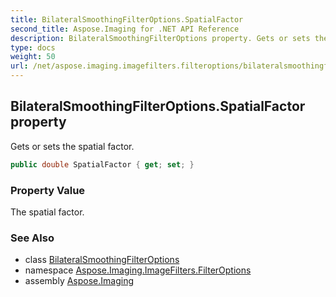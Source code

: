 ```yaml
---
title: BilateralSmoothingFilterOptions.SpatialFactor
second_title: Aspose.Imaging for .NET API Reference
description: BilateralSmoothingFilterOptions property. Gets or sets the spatial factor
type: docs
weight: 50
url: /net/aspose.imaging.imagefilters.filteroptions/bilateralsmoothingfilteroptions/spatialfactor/
---
```

## BilateralSmoothingFilterOptions.SpatialFactor property

Gets or sets the spatial factor.

```csharp
public double SpatialFactor { get; set; }
```

### Property Value

The spatial factor.

### See Also

* class [BilateralSmoothingFilterOptions](../)
* namespace [Aspose.Imaging.ImageFilters.FilterOptions](../../bilateralsmoothingfilteroptions/)
* assembly [Aspose.Imaging](../../../)


